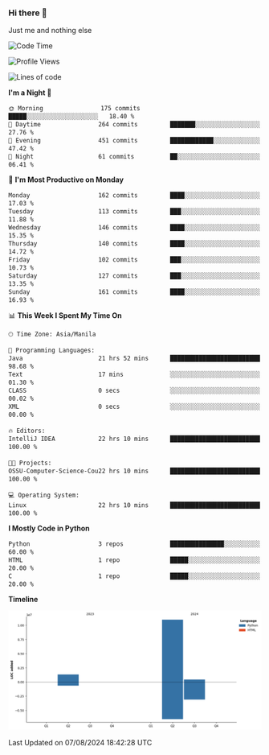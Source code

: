 ### Hi there 👋

Just me and nothing else


<!--START_SECTION:waka-->
![Code Time](http://img.shields.io/badge/Code%20Time-571%20hrs%205%20mins-blue)

![Profile Views](http://img.shields.io/badge/Profile%20Views-1-blue)

![Lines of code](https://img.shields.io/badge/From%20Hello%20World%20I%27ve%20Written-12.7%20million%20lines%20of%20code-blue)

**I'm a Night 🦉** 

```text
🌞 Morning                175 commits         █████░░░░░░░░░░░░░░░░░░░░   18.40 % 
🌆 Daytime                264 commits         ███████░░░░░░░░░░░░░░░░░░   27.76 % 
🌃 Evening                451 commits         ████████████░░░░░░░░░░░░░   47.42 % 
🌙 Night                  61 commits          ██░░░░░░░░░░░░░░░░░░░░░░░   06.41 % 
```
📅 **I'm Most Productive on Monday** 

```text
Monday                   162 commits         ████░░░░░░░░░░░░░░░░░░░░░   17.03 % 
Tuesday                  113 commits         ███░░░░░░░░░░░░░░░░░░░░░░   11.88 % 
Wednesday                146 commits         ████░░░░░░░░░░░░░░░░░░░░░   15.35 % 
Thursday                 140 commits         ████░░░░░░░░░░░░░░░░░░░░░   14.72 % 
Friday                   102 commits         ███░░░░░░░░░░░░░░░░░░░░░░   10.73 % 
Saturday                 127 commits         ███░░░░░░░░░░░░░░░░░░░░░░   13.35 % 
Sunday                   161 commits         ████░░░░░░░░░░░░░░░░░░░░░   16.93 % 
```


📊 **This Week I Spent My Time On** 

```text
🕑︎ Time Zone: Asia/Manila

💬 Programming Languages: 
Java                     21 hrs 52 mins      █████████████████████████   98.68 % 
Text                     17 mins             ░░░░░░░░░░░░░░░░░░░░░░░░░   01.30 % 
CLASS                    0 secs              ░░░░░░░░░░░░░░░░░░░░░░░░░   00.02 % 
XML                      0 secs              ░░░░░░░░░░░░░░░░░░░░░░░░░   00.00 % 

🔥 Editors: 
IntelliJ IDEA            22 hrs 10 mins      █████████████████████████   100.00 % 

🐱‍💻 Projects: 
OSSU-Computer-Science-Cou22 hrs 10 mins      █████████████████████████   100.00 % 

💻 Operating System: 
Linux                    22 hrs 10 mins      █████████████████████████   100.00 % 
```

**I Mostly Code in Python** 

```text
Python                   3 repos             ███████████████░░░░░░░░░░   60.00 % 
HTML                     1 repo              █████░░░░░░░░░░░░░░░░░░░░   20.00 % 
C                        1 repo              █████░░░░░░░░░░░░░░░░░░░░   20.00 % 
```



**Timeline**

![Lines of Code chart](https://raw.githubusercontent.com/brutist/brutist/main/assets/bar_graph.png)


 Last Updated on 07/08/2024 18:42:28 UTC
<!--END_SECTION:waka-->
